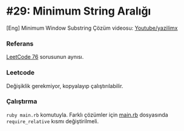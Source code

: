# #29: Minimum String Aralığı

[Eng] Minimum Window Substring
Çözüm videosu: [Youtube/yazilimx](https://youtu.be/Ut1XPGCs-9Y)

### Referans

[LeetCode 76](https://leetcode.com/problems/minimum-window-substring/) sorusunun aynısı.

### Leetcode

Değişiklik gerekmiyor, kopyalayıp çalıştırılabilir.

### Çalıştırma

`ruby main.rb` komutuyla. Farklı çözümler için [main.rb](main.rb) dosyasında `require_relative` kısmı değiştirilmeli.
